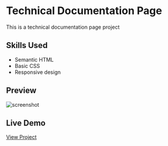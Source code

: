 # Technical Documentation Page

This is a technical documentation page project 

## Skills Used
- Semantic HTML
- Basic CSS
- Responsive design

## Preview
![screenshot]()

## Live Demo
[View Project]()
